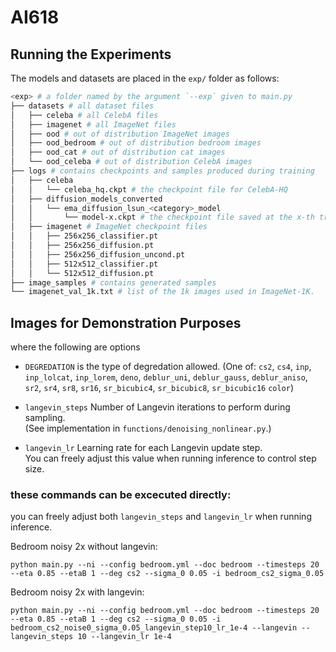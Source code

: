 # AI618

## Running the Experiments

The models and datasets are placed in the `exp/` folder as follows:
```bash
<exp> # a folder named by the argument `--exp` given to main.py
├── datasets # all dataset files
│   ├── celeba # all CelebA files
│   ├── imagenet # all ImageNet files
│   ├── ood # out of distribution ImageNet images
│   ├── ood_bedroom # out of distribution bedroom images
│   ├── ood_cat # out of distribution cat images
│   └── ood_celeba # out of distribution CelebA images
├── logs # contains checkpoints and samples produced during training
│   ├── celeba
│   │   └── celeba_hq.ckpt # the checkpoint file for CelebA-HQ
│   ├── diffusion_models_converted
│   │   └── ema_diffusion_lsun_<category>_model
│   │       └── model-x.ckpt # the checkpoint file saved at the x-th training iteration
│   ├── imagenet # ImageNet checkpoint files
│   │   ├── 256x256_classifier.pt
│   │   ├── 256x256_diffusion.pt
│   │   ├── 256x256_diffusion_uncond.pt
│   │   ├── 512x512_classifier.pt
│   │   └── 512x512_diffusion.pt
├── image_samples # contains generated samples
└── imagenet_val_1k.txt # list of the 1k images used in ImageNet-1K.
```


## Images for Demonstration Purposes
where the following are options
- `DEGREDATION` is the type of degredation allowed. (One of: `cs2`, `cs4`, `inp`, `inp_lolcat`, `inp_lorem`, `deno`, `deblur_uni`, `deblur_gauss`, `deblur_aniso`, `sr2`, `sr4`, `sr8`, `sr16`, `sr_bicubic4`, `sr_bicubic8`, `sr_bicubic16` `color`)

- `langevin_steps`
  Number of Langevin iterations to perform during sampling.  
  (See implementation in `functions/denoising_nonlinear.py`.)

- `langevin_lr`
  Learning rate for each Langevin update step.  
  You can freely adjust this value when running inference to control step size.


### these commands can be excecuted directly:
you can freely adjust both `langevin_steps` and `langevin_lr` when running inference.

Bedroom noisy 2x without langevin:
```
python main.py --ni --config bedroom.yml --doc bedroom --timesteps 20 --eta 0.85 --etaB 1 --deg cs2 --sigma_0 0.05 -i bedroom_cs2_sigma_0.05
```


Bedroom noisy 2x with langevin:
```
python main.py --ni --config bedroom.yml --doc bedroom --timesteps 20 --eta 0.85 --etaB 1 --deg cs2 --sigma_0 0.05 -i bedroom_cs2_noise0_sigma_0.05_langevin_step10_lr_1e-4 --langevin --langevin_steps 10 --langevin_lr 1e-4
```